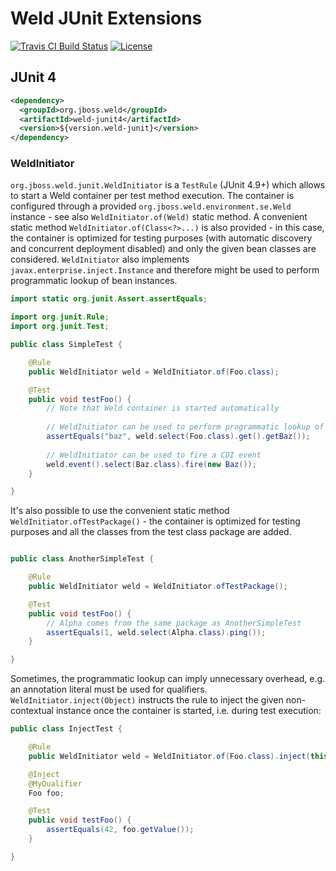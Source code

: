 # Weld JUnit Extensions

[![Travis CI Build Status](https://img.shields.io/travis/weld/weld-junit/master.svg)](https://travis-ci.org/weld/weld-junit)
[![License](https://img.shields.io/badge/license-Apache%20License%202.0-yellow.svg)](http://www.apache.org/licenses/LICENSE-2.0.html)


## JUnit 4

```xml
<dependency>
  <groupId>org.jboss.weld</groupId>
  <artifactId>weld-junit4</artifactId>
  <version>${version.weld-junit}</version>
</dependency>
```

### WeldInitiator

`org.jboss.weld.junit.WeldInitiator` is a `TestRule` (JUnit 4.9+) which allows to start a Weld container per test method execution.
The container is configured through a provided `org.jboss.weld.environment.se.Weld` instance - see also `WeldInitiator.of(Weld)` static method.
A convenient static method `WeldInitiator.of(Class<?>...)` is also provided - in this case, the container is optimized for testing purposes (with automatic discovery and concurrent deployment disabled) and only the given bean classes are considered.
`WeldInitiator` also implements `javax.enterprise.inject.Instance` and therefore might be used to perform programmatic lookup of bean instances.

```java
import static org.junit.Assert.assertEquals;

import org.junit.Rule;
import org.junit.Test;

public class SimpleTest {

    @Rule
    public WeldInitiator weld = WeldInitiator.of(Foo.class);

    @Test
    public void testFoo() {
        // Note that Weld container is started automatically
        
        // WeldInitiator can be used to perform programmatic lookup of beans
        assertEquals("baz", weld.select(Foo.class).get().getBaz());
        
        // WeldInitiator can be used to fire a CDI event
        weld.event().select(Baz.class).fire(new Baz());
    }

}
```

It's also possible to use the convenient static method `WeldInitiator.ofTestPackage()` - the container is optimized for testing purposes and all the classes from the test class package are added.

```java

public class AnotherSimpleTest {

    @Rule
    public WeldInitiator weld = WeldInitiator.ofTestPackage();

    @Test
    public void testFoo() {
        // Alpha comes from the same package as AnotherSimpleTest
        assertEquals(1, weld.select(Alpha.class).ping());
    }

}
```

Sometimes, the programmatic lookup can imply unnecessary overhead, e.g. an annotation literal must be used for qualifiers.
`WeldInitiator.inject(Object)` instructs the rule to inject the given non-contextual instance once the container is started, i.e. during test execution:

```java
public class InjectTest {

    @Rule
    public WeldInitiator weld = WeldInitiator.of(Foo.class).inject(this);

    @Inject
    @MyQualifier
    Foo foo;

    @Test
    public void testFoo() {
        assertEquals(42, foo.getValue());
    }

}
```

